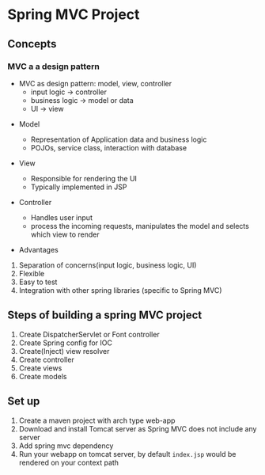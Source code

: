 # Spring MVC Project

## Concepts
### MVC a a design pattern
- MVC as design pattern: model, view, controller
  - input logic -> controller
  - business logic -> model or data
  - UI -> view

* Model
  - Representation of Application data and business logic
  - POJOs, service class, interaction with database

* View
  - Responsible for rendering the UI
  - Typically implemented in JSP

* Controller
  - Handles user input
  - process the incoming requests, manipulates the model and selects which view to render

* Advantages
1. Separation of concerns(input logic, business logic, UI)
2. Flexible
3. Easy to test
4. Integration with other spring libraries (specific to Spring MVC)

## Steps of building a spring MVC project

1. Create DispatcherServlet or Font controller
2. Create Spring config for IOC
3. Create(Inject) view resolver
4. Create controller 
5. Create views
6. Create models



## Set up
1. Create a maven project with arch type web-app
2. Download and install Tomcat server as Spring MVC does not include any server
3. Add spring mvc dependency 
4. Run your webapp on tomcat server, by default `index.jsp` would be rendered on your context path